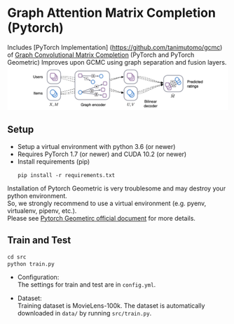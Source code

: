 # Graph Attention Matrix Completion (Pytorch)
Includes [PyTorch Implementation] (https://github.com/tanimutomo/gcmc) of [Graph Convolutional Matrix Completion](https://arxiv.org/abs/1706.02263) (PyTorch and PyTorch Geometric)
Improves upon GCMC using graph separation and fusion layers.
![approach](./figs/approach.png)

## Setup
- Setup a virtual environment with python 3.6 (or newer)
- Requires PyTorch 1.7 (or newer) and CUDA 10.2 (or newer)
- Install requirements (pip)
  ```
  pip install -r requirements.txt
  ```
Installation of Pytorch Geometric is very troublesome and may destroy your python environment.  
So, we strongly recommend to use a virtual environment (e.g. pyenv, virtualenv, pipenv, etc.).  
Please see [Pytorch Geometirc official document](https://rusty1s.github.io/pytorch_geometric/build/html/notes/installation.html) for more details.  


## Train and Test
```
cd src
python train.py
```
- Configuration:  
The settings for train and test are in `config.yml`.  

- Dataset:  
Training dataset is MovieLens-100k.
The dataset is automatically downloaded in `data/` by running `src/train.py`.
